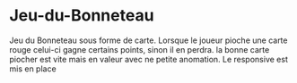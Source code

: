 # Jeu-du-Bonneteau
Jeu du Bonneteau sous forme de carte. Lorsque le joueur pioche une carte rouge celui-ci gagne certains points, sinon il en perdra. la bonne carte piocher est vite mais en valeur avec ne petite anomation.
Le responsive est mis en place 

